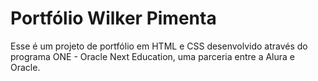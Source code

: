 # Portfólio Wilker Pimenta

Esse é um projeto de portfólio em HTML e CSS desenvolvido através do programa ONE - Oracle Next Education, uma parceria entre a Alura e Oracle.